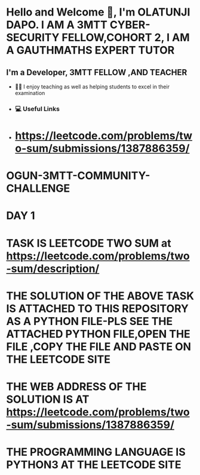 # Hello and Welcome 👋, I'm OLATUNJI DAPO. I AM A 3MTT CYBER-SECURITY FELLOW,COHORT 2, I AM A GAUTHMATHS EXPERT TUTOR
## I'm a Developer, 3MTT FELLOW ,AND TEACHER

- 👨‍🏫 I enjoy teaching  as well as helping students to excel in their examination
- ### 💻 Useful Links
- # https://leetcode.com/problems/two-sum/submissions/1387886359/


# OGUN-3MTT-COMMUNITY-CHALLENGE
# DAY 1
# TASK IS LEETCODE TWO SUM at https://leetcode.com/problems/two-sum/description/

# THE SOLUTION OF THE ABOVE TASK IS ATTACHED TO THIS REPOSITORY AS A PYTHON FILE-PLS SEE THE ATTACHED PYTHON FILE,OPEN THE FILE ,COPY THE FILE AND PASTE ON THE LEETCODE SITE

# THE WEB ADDRESS  OF THE SOLUTION IS AT https://leetcode.com/problems/two-sum/submissions/1387886359/
# THE PROGRAMMING LANGUAGE IS PYTHON3 AT THE LEETCODE SITE



